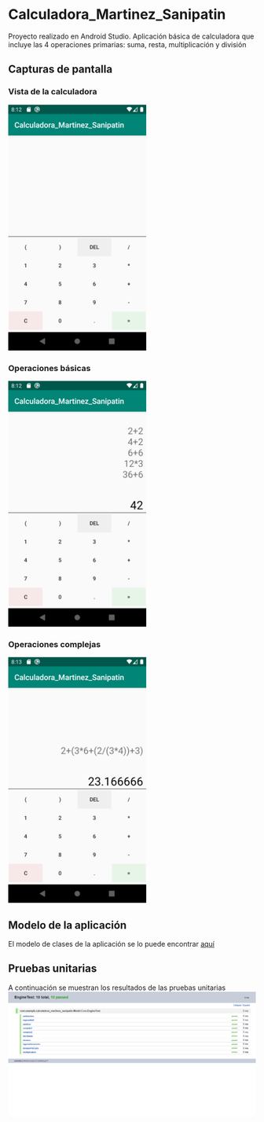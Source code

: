 # Calculadora_Martinez_Sanipatin
Proyecto realizado en Android Studio.
Aplicación básica de calculadora que incluye las 4 operaciones primarias: suma, resta, multiplicación y división
## Capturas de pantalla
### Vista de la calculadora
<img src="ScreenShots/Screenshot_1591042331.png" alt="Vista de la calculadora"  height="500px">

### Operaciones básicas
<img src="ScreenShots/Screenshot_1591042379.png" alt="Operaciones básicas"  height="500px">

### Operaciones complejas
<img src="ScreenShots/Screenshot_1591042426.png" alt="Operaciones complejas"  height="500px">

## Modelo de la aplicación
El modelo de clases de la aplicación se lo puede encontrar [aquí](ClassDiagramMVP/ClassDiagram_Martinez_Sanipatin.pdf)

## Pruebas unitarias
A continuación se muestran los resultados de las pruebas unitarias
<img src="TestResults/TestResults-EngineTest.png" alt="pruebas unitarias" >
